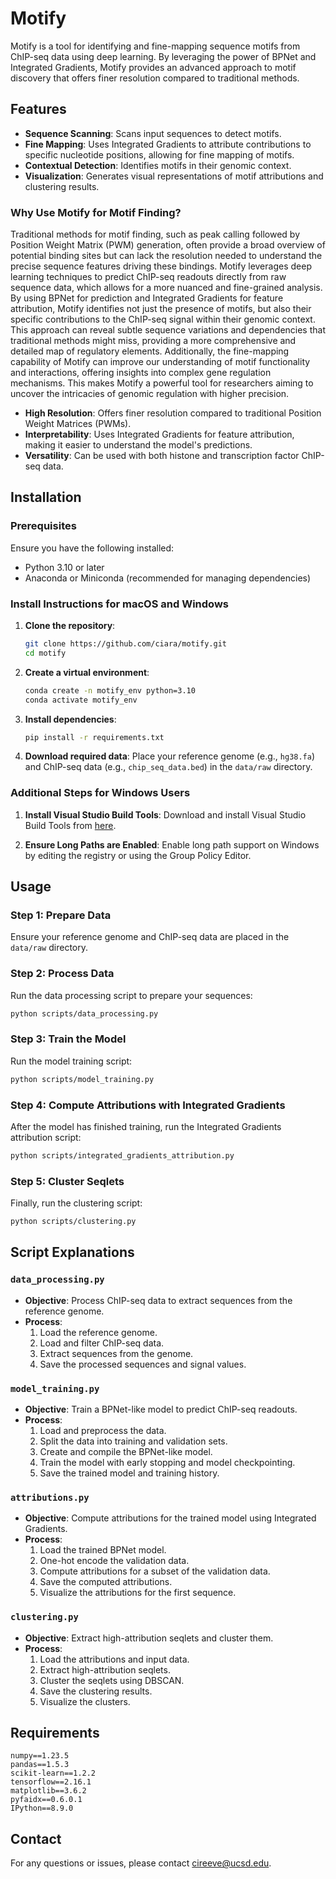 
# Motify

Motify is a tool for identifying and fine-mapping sequence motifs from ChIP-seq data using deep learning. By leveraging the power of BPNet and Integrated Gradients, Motify provides an advanced approach to motif discovery that offers finer resolution compared to traditional methods.

## Features

- **Sequence Scanning**: Scans input sequences to detect motifs.
- **Fine Mapping**: Uses Integrated Gradients to attribute contributions to specific nucleotide positions, allowing for fine mapping of motifs.
- **Contextual Detection**: Identifies motifs in their genomic context.
- **Visualization**: Generates visual representations of motif attributions and clustering results.

### Why Use Motify for Motif Finding?

Traditional methods for motif finding, such as peak calling followed by Position Weight Matrix (PWM) generation, often provide a broad overview of potential binding sites but can lack the resolution needed to understand the precise sequence features driving these bindings. Motify leverages deep learning techniques to predict ChIP-seq readouts directly from raw sequence data, which allows for a more nuanced and fine-grained analysis. By using BPNet for prediction and Integrated Gradients for feature attribution, Motify identifies not just the presence of motifs, but also their specific contributions to the ChIP-seq signal within their genomic context. This approach can reveal subtle sequence variations and dependencies that traditional methods might miss, providing a more comprehensive and detailed map of regulatory elements. Additionally, the fine-mapping capability of Motify can improve our understanding of motif functionality and interactions, offering insights into complex gene regulation mechanisms. This makes Motify a powerful tool for researchers aiming to uncover the intricacies of genomic regulation with higher precision.

- **High Resolution**: Offers finer resolution compared to traditional Position Weight Matrices (PWMs).
- **Interpretability**: Uses Integrated Gradients for feature attribution, making it easier to understand the model's predictions.
- **Versatility**: Can be used with both histone and transcription factor ChIP-seq data.

## Installation

### Prerequisites

Ensure you have the following installed:
- Python 3.10 or later
- Anaconda or Miniconda (recommended for managing dependencies)

### Install Instructions for macOS and Windows

1. **Clone the repository**:
   ```sh
   git clone https://github.com/ciara/motify.git
   cd motify
   ```

2. **Create a virtual environment**:
   ```sh
   conda create -n motify_env python=3.10
   conda activate motify_env
   ```

3. **Install dependencies**:
   ```sh
   pip install -r requirements.txt
   ```

4. **Download required data**:
   Place your reference genome (e.g., `hg38.fa`) and ChIP-seq data (e.g., `chip_seq_data.bed`) in the `data/raw` directory.

### Additional Steps for Windows Users

1. **Install Visual Studio Build Tools**:
   Download and install Visual Studio Build Tools from [here](https://visualstudio.microsoft.com/visual-cpp-build-tools/).

2. **Ensure Long Paths are Enabled**:
   Enable long path support on Windows by editing the registry or using the Group Policy Editor.

## Usage

### Step 1: Prepare Data

Ensure your reference genome and ChIP-seq data are placed in the `data/raw` directory.

### Step 2: Process Data

Run the data processing script to prepare your sequences:

```sh
python scripts/data_processing.py
```

### Step 3: Train the Model

Run the model training script:

```sh
python scripts/model_training.py
```

### Step 4: Compute Attributions with Integrated Gradients

After the model has finished training, run the Integrated Gradients attribution script:

```sh
python scripts/integrated_gradients_attribution.py
```

### Step 5: Cluster Seqlets

Finally, run the clustering script:

```sh
python scripts/clustering.py
```

## Script Explanations

### `data_processing.py`

- **Objective**: Process ChIP-seq data to extract sequences from the reference genome.
- **Process**:
  1. Load the reference genome.
  2. Load and filter ChIP-seq data.
  3. Extract sequences from the genome.
  4. Save the processed sequences and signal values.

### `model_training.py`

- **Objective**: Train a BPNet-like model to predict ChIP-seq readouts.
- **Process**:
  1. Load and preprocess the data.
  2. Split the data into training and validation sets.
  3. Create and compile the BPNet-like model.
  4. Train the model with early stopping and model checkpointing.
  5. Save the trained model and training history.

### `attributions.py`

- **Objective**: Compute attributions for the trained model using Integrated Gradients.
- **Process**:
  1. Load the trained BPNet model.
  2. One-hot encode the validation data.
  3. Compute attributions for a subset of the validation data.
  4. Save the computed attributions.
  5. Visualize the attributions for the first sequence.

### `clustering.py`

- **Objective**: Extract high-attribution seqlets and cluster them.
- **Process**:
  1. Load the attributions and input data.
  2. Extract high-attribution seqlets.
  3. Cluster the seqlets using DBSCAN.
  4. Save the clustering results.
  5. Visualize the clusters.

## Requirements

```
numpy==1.23.5
pandas==1.5.3
scikit-learn==1.2.2
tensorflow==2.16.1
matplotlib==3.6.2
pyfaidx==0.6.0.1
IPython==8.9.0
```

## Contact

For any questions or issues, please contact cireeve@ucsd.edu.
